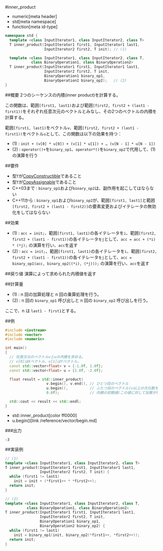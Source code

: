 #inner_product
* numeric[meta header]
* std[meta namespace]
* function[meta id-type]

```cpp
namespace std {
  template <class InputIterator1, class InputIterator2, class T>
  T inner_product(InputIterator1 first1, InputIterator1 last1,
                  InputIterator2 first2, T init); // (1)

  template <class InputIterator1, class InputIterator2, class T,
            class BinaryOperation1, class BinaryOperation2>
  T inner_product(InputIterator1 first1, InputIterator1 last1,
                  InputIterator2 first2, T init,
                  BinaryOperation1 binary_op1,
                  BinaryOperation2 binary_op2);   // (2)
}
```

##概要
2つのシーケンスの内積(inner product)を計算する。

この関数は、範囲`[first1, last1)`および範囲`[first2, first2 + (last1 - first1))`をそれぞれ任意次元のベクトルとみなし、その2つのベクトルの内積を計算する。

範囲`[first1, last1)`をベクトル`v`、範囲`[first2, first2 + (last1 - first1))`をベクトル`u`として、この関数は以下の効果を持つ：

- (1) : `init + (v[0] * u[0]) + (v[1] * u[1]) + … (v[N - 1] * u[N - 1])`
- (2) : `operator()+`を`binary_op1`、`operator*()`を`binary_op2`で代用して、(1)の演算を行う


##要件
- 型`T`が[CopyConstructible](/reference/concepts/CopyConstructible.md)であること
- 型`T`が[CopyAssignable](/reference/concepts/CopyAssignable.md)であること
- C++03まで : `binary_op1`および`binary_op2`は、副作用を起こしてはならない
- C++11から : `binary_op1`および`binary_op2`が、範囲`[first1, last1]`と範囲`[first2, first2 + (last1 - first2)]`の要素変更およびイテレータの無効化をしてはならない


##効果
- (1) : `acc = init;`、範囲`[first1, last1)`の各イテレータを`i`、範囲`[first2, first2 + (last1 - first1))`の各イテレータ`をj`として、`acc = acc + (*i) * (*j);` の演算を行い、`acc`を返す
- (2) : `acc = init;`、範囲`[first1, last1)`の各イテレータを`i`、範囲`[first2, first2 + (last1 - first1))`の各イテレータ`をj`として、`acc = binary_op1(acc, binary_op2((*i), (*j)));` の演算を行い、`acc`を返す


##戻り値
演算によって求められた内積値を返す


##計算量
- (1) : n 回の加算処理と n 回の乗算処理を行う。
- (2) : n 回の `binary_op1` 呼び出しと n 回の `binary_op2` 呼び出しを行う。

ここで、n は `last1 - first1`とする。


##例
```cpp
#include <iostream>
#include <vector>
#include <numeric>

int main()
{
  // 任意次元のベクトルvとuの内積を求める。
  // v[0]はXベクトル、v[1]はYベクトル。
  const std::vector<float> v = {-1.0f, 1.0f};
  const std::vector<float> u = {1.0f, -2.0f};

  float result = std::inner_product(
                   v.begin(), v.end(), // ひとつ目のベクトル
                   u.begin(),          // ふたつ目のベクトル(v以上の次元数を持つこと)
                   0.0f);              // 内積の初期値(この値に対して加算が行われる)

  std::cout << result << std::endl;
}
```
* std::inner_product[color ff0000]
* u.begin()[link /reference/vector/begin.md]

###出力
```
-3
```


##実装例
```cpp
// (1)
template <class InputIterator1, class InputIterator2, class T>
T inner_product(InputIterator1 first1, InputIterator1 last1,
                InputIterator2 first2, T init) {
  while (first1 != last1)
    init = init + (*first1++ * *first2++);
  return init;
}

// (2)
template <class InputIterator1, class InputIterator2, class T,
          class BinaryOperation1, class BinaryOperation2>
T inner_product(InputIterator1 first1, InputIterator1 last1,
                InputIterator2 first2, T init,
                BinaryOperation1 binary_op1,
                BinaryOperation2 binary_op2) {
  while (first1 != last1)
    init = binary_op1(init, binary_op2(*first1++, *first2++));
  return init;
}
```

